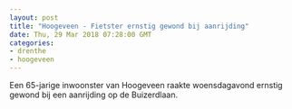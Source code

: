 ```yaml
---
layout: post
title: "Hoogeveen - Fietster ernstig gewond bij aanrijding"
date: Thu, 29 Mar 2018 07:28:00 GMT
categories: 
- drenthe 
- hoogeveen 
---
```


Een 65-jarige inwoonster van Hoogeveen raakte woensdagavond ernstig gewond bij een aanrijding op de Buizerdlaan.
